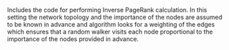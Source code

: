 Includes the code for performing Inverse PageRank calculation.
In this setting the network topology and the importance of the nodes are assumed to be known in advance and algorithm looks for a weighting of the edges which ensures that a random walker visits each node proportional to the importance of the nodes provided in advance.
